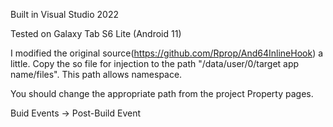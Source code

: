 Built in Visual Studio 2022

Tested on Galaxy Tab S6 Lite (Android 11)

I modified the original source(https://github.com/Rprop/And64InlineHook) a little.
Copy the so file for injection to the path "/data/user/0/target app name/files". This path allows namespace.

You should change the appropriate path from the project Property pages.

Buid Events -> Post-Build Event
